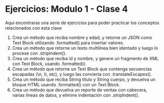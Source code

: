 # Ejercicios: Modulo 1 - Clase 4

Aqui encontraras una serie de ejercicios para poder practicar los conceptos relacionados con esta clase

1. Crea un método que reciba nombre y edad, y retorne un JSON como Text Block utilizando .formatted() para insertar valores.
2. Crea un método que retorne un texto multilínea bien identado y luego lo procese con .stripIndent().
3. Crea un método que reciba id y nombre, y genere un fragmento de XML con Text Block, usando .formatted().
4. Crea un método que retorne un Text Block que contenga secuencias escapadas (\\n, \\t, etc), y luego las convierta con .translateEscapes().
5. Crea un método que reciba String titulo y String cuerpo, y devuelva un bloque HTML usando .formatted() con un Text Block.
6. Crea un método que devuelva un reporte de ventas con cabecera, varias líneas de datos, y elimine indentación con .stripIndent().